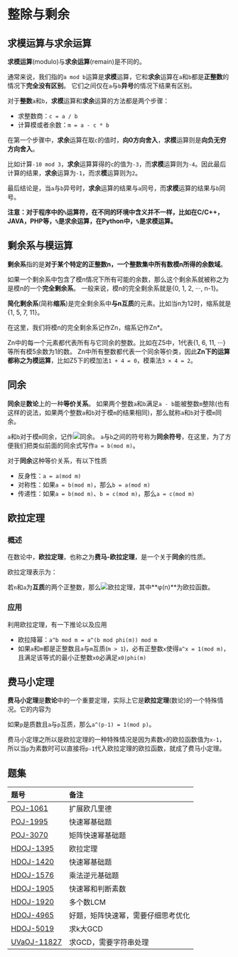 # 整除与剩余

## 求模运算与求余运算

**求模运算**(modulo)与**求余运算**(remain)是不同的。

通常来说，我们指的`a mod b`运算是**求模**运算，它和**求余**运算在`a`和`b`都是**正整数**的情况下**完全没有区别**。
它们之间仅在`a`与`b`**异号**的情况下结果有区别。

对于**整数**`a`和`b`，**求模**运算和**求余**运算的方法都是两个步骤：

* 求整数商：`c = a / b`
* 计算模或者余数：`m = a - c * b`

在第一个步骤中，**求余**运算在取`c`的值时，**向0方向舍入**，**求模**运算则是**向负无穷方向舍入**。

比如计算`-10 mod 3`，**求余**运算算得的`c`的值为`-3`，而**求模**运算则为`-4`。因此最后计算的结果，**求余**运算为`-1`，而求**模**运算则为`2`。

最后结论是，当`a`与`b`异号时，**求余**运算的结果与`a`同号，而**求模**运算的结果与`b`同号。

**注意：对于程序中的`%`运算符，在不同的环境中含义并不一样，比如在C/C++，JAVA，PHP等，`%`是求余运算，在Python中，`%`是求模运算。**

## 剩余系与模运算

**剩余系**指的是**对于某个特定的正整数n，一个整数集中所有数模n所得的余数域**。

如果一个剩余系中包含了模n情况下所有可能的余数，那么这个剩余系就被称之为是模n的一个**完全剩余系**。
一般来说，模n的完全剩余系就是{0, 1, 2, ···, n-1}。

**简化剩余系**(简称**缩系**)是完全剩余系中**与n互质**的元素。比如当n为12时，缩系就是{1, 5, 7, 11}。

在这里，我们将模n的完全剩余系记作Zn，缩系记作Zn*。

Zn中的每一个元素都代表所有与它同余的整数。比如在Z5中，1代表{1, 6, 11, ···}等所有模5余数为1的数。
Zn中所有整数都代表一个同余等价类，因此**Zn下的运算都称之为模运算**，比如Z5下的模加法`1 + 4 = 0`，模乘法`3 × 4 = 2`。

## 同余

**同余**是**数论**上的一种**等价关系**。
如果两个整数`a`和`b`满足`a - b`能被整数`m`整除(也有这样的说法，如果两个整数`a`和`b`对于模`m`的结果相同)，那么就称`a`和`b`对于模`m`同余。

`a`和`b`对于模`m`同余，记作![同余](http://7rfk4x.com1.z0.glb.clouddn.com/congruence_modulo.png)。
`a`与`b`之间的符号称为**同余符号**，在这里，为了方便我们把类似前面的同余式写作`a = b(mod m)`。

对于**同余**这种等价关系，有以下性质

* 反身性：`a = a(mod m)`
* 对称性：如果`a = b(mod m)`，那么`b = a(mod m)`
* 传递性：如果`a = b(mod m)`、`b = c(mod m)`，那么`a = c(mod m)`

## 欧拉定理

### 概述

在数论中，**欧拉定理**，也称之为**费马-欧拉定理**，是一个关于**同余**的性质。

欧拉定理表示为：

若`n`和`a`为**互质**的两个正整数，那么![欧拉定理](http://7rfk4x.com1.z0.glb.clouddn.com/Euler_Theorem.jpg)，其中**φ(n)**为欧拉函数。

### 应用

利用欧拉定理，有一下推论以及应用

* 欧拉降幂：`a^b mod m = a^(b mod phi(m)) mod m`
* 如果`a`和`m`都是正整数且`a`与`m`互质(`m > 1`)，必有正整数`x`使得`a^x = 1(mod m)`，且满足该等式的最小正整数`x0`必满足`x0|phi(m)`

## 费马小定理

**费马小定理**是**数论**中的一个重要定理，实际上它是**欧拉定理**(数论)的一个特殊情况。它的内容为

如果`p`是质数且`a`与`p`互质，那么`a^(p-1) = 1(mod p)`。

费马小定理之所以是欧拉定理的一种特殊情况是因为素数`x`的欧拉函数值为`x-1`，所以当`p`为素数时可以直接将`p-1`代入欧拉定理的欧拉函数，就成了费马小定理。

## 题集

|题号                   |备注                               |
|:----------------------|:----------------------------------|
|[POJ-1061][PKU1061]    |扩展欧几里德                       |
|[POJ-1995][PKU1995]    |快速幂基础题                       |
|[POJ-3070][PKU3070]    |矩阵快速幂基础题                   |
|[HDOJ-1395][HDU1395]   |欧拉定理                           |
|[HDOJ-1420][HDU1420]   |快速幂基础题                       |
|[HDOJ-1576][HDU1576]   |乘法逆元基础题                     |
|[HDOJ-1905][HDU1905]   |快速幂和判断素数                   |
|[HDOJ-1920][HDU1920]   |多个数LCM                          |
|[HDOJ-4965][HDU4965]   |好题，矩阵快速幂，需要仔细思考优化 |
|[HDOJ-5019][HDU5019]   |求k大GCD                           |
|[UVaOJ-11827][UVa11827]|求GCD，需要字符串处理              |

[PKU1061]:http://poj.org/problem?id=1061
[PKU1995]:http://poj.org/problem?id=1995
[PKU3070]:http://poj.org/problem?id=3070
[HDU1395]:http://acm.hdu.edu.cn/showproblem.php?pid=1395 "2^x mod n = 1"
[HDU1420]:http://acm.hdu.edu.cn/showproblem.php?pid=1420 "Prepared for New Acmer"
[HDU1576]:http://acm.hdu.edu.cn/showproblem.php?pid=1576 "A/B"
[HDU1905]:http://acm.hdu.edu.cn/showproblem.php?pid=1905 "Pseudoprime numbers"
[HDU1920]:http://acm.hdu.edu.cn/showproblem.php?pid=1920 "Jackpot"
[HDU4965]:http://acm.hdu.edu.cn/showproblem.php?pid=4965 "Fast Matrix Calculation"
[HDU5019]:http://acm.hdu.edu.cn/showproblem.php?pid=5019 "Revenge of GCD"
[UVa11827]:http://uva.onlinejudge.org/index.php?option=com_onlinejudge&Itemid=8&page=show_problem&problem=2927
